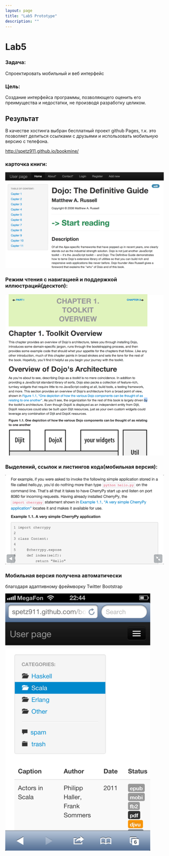 ```yaml
---
layout: page
title: "Lab5 Prototype"
description: ""
---
```


Lab5
====


### Задача:

Спроектировать мобильный и веб интерфейс

### Цель:

Создание интерфейса программы, позволяющего оценить его преимущества и
недостатки, не производя разработку целиком.

Результат
---------

В качестве хостинга выбран бесплатный проект github Pages, т.к. это
позволяет делиться ссылками с друзьями и использовать мобильную версию с
телефона.

http://spetz911.github.io/bookmine/

### карточка книги:

![droppedImage-1.png](images/droppedImage-1.png)


### Режим чтения с навигацией и поддержкой иллюстраций(десктоп):

![droppedImage-2.png](images/droppedImage-2.png)


### Выделений, ссылок и листингов кода(мобильная версия):

![droppedImage-3.png](images/droppedImage-3.png)

### Мобильная версия получена автоматически
благодаря адаптивному фреймворку Twitter Bootstrap

![droppedImage-4.png](images/droppedImage-4.png)



